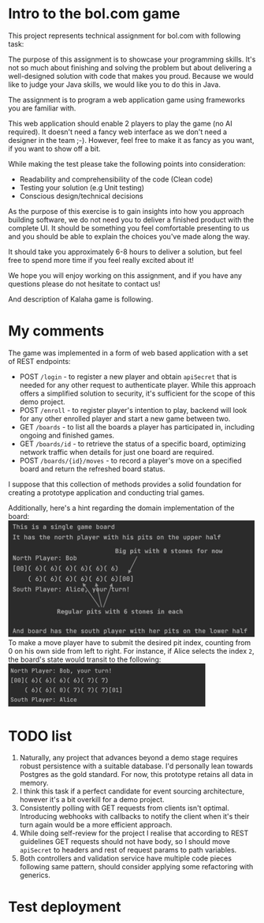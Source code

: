 # Intro to the bol.com game

This project represents technical assignment for bol.com with following task:

The purpose of this assignment is to showcase your programming skills. It's not so
much about finishing and solving the problem but about delivering a well-designed
solution with code that makes you proud. Because we would like to judge your
Java skills, we would like you to do this in Java.

The assignment is to program a web application game using frameworks you are
familiar with.

This web application should enable 2 players to play the game (no AI required). It
doesn't need a fancy web interface as we don't need a designer in the team ;-).
However, feel free to make it as fancy as you want, if you want to show off a bit.

While making the test please take the following points into consideration:

- Readability and comprehensibility of the code (Clean code)
- Testing your solution (e.g Unit testing)
- Conscious design/technical decisions

As the purpose of this exercise is to gain insights into how you approach building
software, we do not need you to deliver a finished product with the complete UI. It
should be something you feel comfortable presenting to us and you should be able
to explain the choices you've made along the way.

It should take you approximately 6-8 hours to deliver a solution, but feel free to
spend more time if you feel really excited about it!

We hope you will enjoy working on this assignment, and if you have any
questions please do not hesitate to contact us!

And description of Kalaha game is following.

# My comments

The game was implemented in a form of web based application with a set of REST endpoints:

* POST `/login` - to register a new player and obtain `apiSecret` that is needed for any other request to authenticate
  player. While this approach offers a simplified solution to security, it's sufficient for the scope of this demo
  project.
* POST `/enroll` - to register player's intention to play, backend will look for any other enrolled player and start a
  new game between two.
* GET `/boards` - to list all the boards a player has participated in, including ongoing and finished games.
* GET `/boards/id` - to retrieve the status of a specific board, optimizing network traffic when details for just one
  board are required.
* POST `/boards/{id}/moves` - to record a player's move on a specified board and return the refreshed board status.

I suppose that this collection of methods provides a solid foundation for creating a prototype application and
conducting trial games.

Additionally, here's a hint regarding the domain implementation of the board:  
<img src="img/board_setup_example_0.jpg" alt= “” width="500">  
To make a move player have to submit the desired pit index, counting from 0 on his own side from left to right. For
instance, if Alice selects the index `2`, the board's state would transit to the following:  
<img src="img/board_setup_example_1.jpg" alt= “” width="400">

# TODO list

1) Naturally, any project that advances beyond a demo stage requires robust persistence with a suitable database.
   I'd personally lean towards Postgres as the gold standard. For now, this prototype retains all data in memory.
2) I think this task if a perfect candidate for event sourcing architecture, however it's a bit overkill for a demo
   project.
3) Consistently polling with GET requests from clients isn't optimal. Introducing webhooks with callbacks to notify the
   client when it's their turn again would be a more efficient approach.
4) While doing self-review for the project I realise that according to REST guidelines GET requests should not have
   body, so I should move `apiSecret` to headers and rest of request params to path variables.
5) Both controllers and validation service have multiple code pieces following same pattern, should consider applying
   some refactoring with generics.

# Test deployment